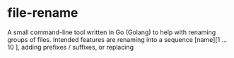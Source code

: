 # file-rename
A small command-line tool written in Go (Golang) to help with renaming groups of files. Intended features are renaming into a sequence [name][1 ... 10 ], adding prefixes / suffixes, or replacing 
